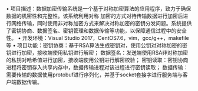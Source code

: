• 项目描述：数据加密传输系统是一个基于对称加密算法的应用程序，致力于确保数据的机密性和完整性。该系统利用对称
加密的方式对待传输数据进行加密后进行网络传输，同时使用非对称加密方式来解决对称加密的密钥分发问题。系统提供
了密钥协商、数据签名、密钥管理和数据传输等功能，以保障通信过程中的安全性。
• 开发环境：Visual Studio 2017，CentOS7.6，vim，gcc/g++，makefile等
• 项目功能：密钥协商：基于RSA算法生成密钥对，使用公钥对对称加密的密钥进行加密，接收端使用私钥进行解密；
数据签名：发送端使用RSA非对称加密的私钥对哈希值进行加密，接收端使用公钥进行解密校验；
密钥读取：密钥协商进程将密钥存入共享内存中，数据传输进程对该进程进行密钥读取；
数据传输：需要传输的数据使用protobuf进行序列化，并基于socket套接字进行服务端与客户端数据传输。

